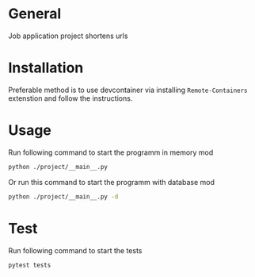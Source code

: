 # General
Job application project
shortens urls

# Installation
Preferable method is to use devcontainer
via installing `Remote-Containers` extenstion
and follow the instructions.

# Usage
Run following command to start the programm in memory mod
```sh
python ./project/__main__.py
```

Or run this command to start the programm with database mod
```sh
python ./project/__main__.py -d
```

# Test
Run following command to start the tests
```sh
pytest tests
```
